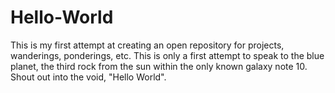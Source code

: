 # Hello-World
This is my first attempt at creating an open repository for projects, wanderings, ponderings, etc. This is only a first attempt to speak to the blue planet, the third rock from the sun within the only known galaxy note 10. Shout out into the void, "Hello World".

